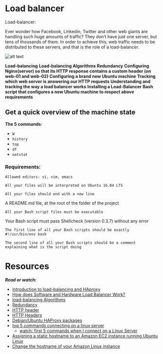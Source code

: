 Load balancer
=============

Load-balancer:
<p>
Ever wonder how Facebook, Linkedin, Twitter and other web giants are handling such huge amounts of traffic? They don’t have just one server, but tens of thousands of them. In order to achieve this, web traffic needs to be distributed to these servers, and that is the role of a load-balancer.
</p>

![alt text](https://holbertonintranet.s3.amazonaws.com/uploads/medias/2020/9/6cefdd14b2f8c36789cba132bd5a10d42d88a177.png?X-Amz-Algorithm=AWS4-HMAC-SHA256&X-Amz-Credential=AKIARDDGGGOU5BHMTQX4%2F20220110%2Fus-east-1%2Fs3%2Faws4_request&X-Amz-Date=20220110T174756Z&X-Amz-Expires=86400&X-Amz-SignedHeaders=host&X-Amz-Signature=a6a0fd77bdacdd275bb59ec79adecaa9f71bd2da3e8bbdfb73bffae52b67753d)

**Load-balancing**
**Load-balancing Algorithms**
**Redundancy**
**Configuring Nginx(server) so that its HTTP response contains a custom header (on web-01 and web-02)**
**Configuring a brand new Ubuntu machine**
**Tracking which web server is answering our HTTP requests**
**Understanding and tracking the way a load balancer works**
**Installing a Load-Balancer**
**Bash script that configures a new Ubuntu machine to respect above requirements**


Get a quick overview of the machine state
-----------------------------------------
**The 5 commands**:
* `W`
* `history`
* `top`
* `df`
* `netstat`

### Requirements:

```
Allowed editors: vi, vim, emacs
```
```
All your files will be interpreted on Ubuntu 16.04 LTS
```
```
All your files should end with a new line
```
A README.md file, at the root of the folder of the project
```
All your Bash script files must be executable
```
Your Bash script must pass Shellcheck (version 0.3.7) without any error
```
The first line of all your Bash scripts should be exactly #!/usr/bin/env bash
```
```
The second line of all your Bash scripts should be a comment explaining what is the script doing
```

Resources
==========
***Read or watch:***

* [Introduction to load-balancing and HAproxy](https://www.digitalocean.com/community/tutorials/an-introduction-to-haproxy-and-load-balancing-concepts)
* [How does Software and Hardware Load Balancer Work?](https://www.thegeekstuff.com/2016/01/load-balancer-intro/)
* [load-balancing Algorithms](https://devcentral.f5.com/s/articles/intro-to-load-balancing-for-developers-ndash-the-algorithms)
* [Redundancy](https://en.wikipedia.org/wiki/Redundancy_%28engineering%29)
* [HTTP header](https://www.techopedia.com/definition/27178/http-header)
* [HTTP Headers](https://developer.mozilla.org/en-US/docs/Web/HTTP/Headers)
* [Debian/Ubuntu HAProxy packages](https://haproxy.debian.net/)
* [top 5 commands connecting on a linux server](https://www.linux.com/training-tutorials/first-5-commands-when-i-connect-linux-server/)
  * [watch: first 5 commands when I connect on a Linux Server](https://www.youtube.com/watch?v=1_gqlbADaAw)
* [Assigning a static hostname to an Amazon EC2 instance running Ubuntu Linux](https://aws.amazon.com/premiumsupport/knowledge-center/linux-static-hostname/)
* [Change the hostname of your Amazon Linux instance](https://docs.aws.amazon.com/AWSEC2/latest/UserGuide/set-hostname.html)


